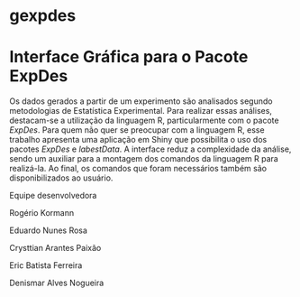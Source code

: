# gexpdes

# Interface Gráfica para o Pacote ExpDes



Os dados gerados a partir de um experimento são analisados segundo metodologias de Estatística Experimental. Para realizar essas análises, destacam-se a utilização da linguagem R, particularmente com o pacote *ExpDes*. Para quem não quer se preocupar com a linguagem R, esse trabalho apresenta uma aplicação em Shiny que possibilita o uso dos pacotes *ExpDes* e *labestData*. A interface reduz a complexidade da análise, sendo um auxiliar para a montagem dos comandos da linguagem R para realizá-la. Ao final, os comandos que foram necessários também são disponibilizados ao usuário.

Equipe desenvolvedora

Rogério Kormann

Eduardo Nunes Rosa

Crysttian Arantes Paixão

Eric Batista Ferreira

Denismar Alves Nogueira
